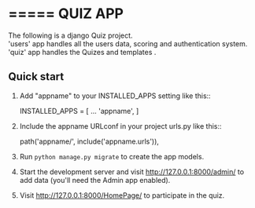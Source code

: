 =====
QUIZ APP
=====

The following is a django Quiz project.  
'users' app handles all the users data, scoring and authentication system.   
'quiz' app handles the Quizes and templates .  

Quick start
-----------

1. Add "appname" to your INSTALLED_APPS setting like this::

    INSTALLED_APPS = [
        ...
        'appname',
    ]

2. Include the appname URLconf in your project urls.py like this::

    path('appname/', include('appname.urls')),

3. Run `python manage.py migrate` to create the app models.

4. Start the development server and visit http://127.0.0.1:8000/admin/
   to add data (you'll need the Admin app enabled).

5. Visit http://127.0.0.1:8000/HomePage/ to participate in the quiz.

